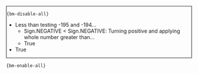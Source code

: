 <div style="border:1px solid black;">

`{bm-disable-all}`

 * Less than testing -195 and -194...
   * Sign.NEGATIVE < Sign.NEGATIVE: Turning positive and applying whole number greater than...
   * True
 * True
</div>

`{bm-enable-all}`

